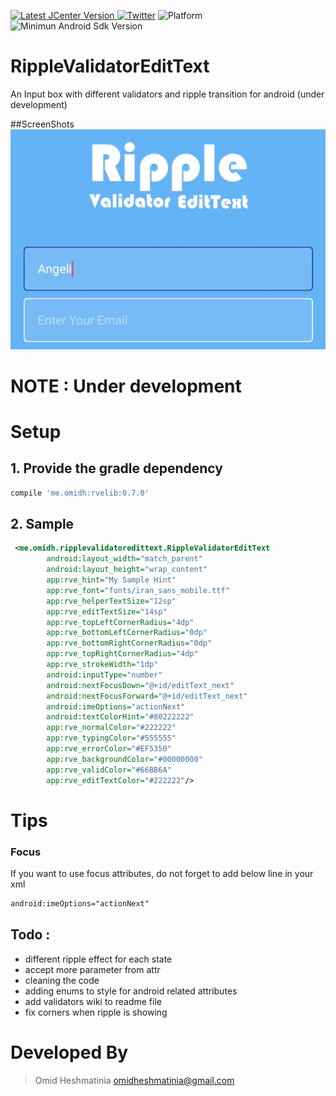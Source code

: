  [ ![Latest JCenter Version](https://api.bintray.com/packages/omidheshmatinia/maven/RippleValidatorEditText/images/download.svg) ](https://bintray.com/omidheshmatinia/maven/RippleValidatorEditText/_latestVersion)  [![Twitter](https://img.shields.io/badge/Twitter-@Smartiiiiz-blue.svg?style=flat)](http://twitter.com/Smartiiiiz)
![Platform](https://img.shields.io/badge/Platform-Android-green.svg) ![Minimun Android Sdk Version](https://img.shields.io/badge/min--sdk-11-yellowgreen.svg)
# RippleValidatorEditText
An Input box with different validators and ripple transition for android (under development)

##ScreenShots
<img src="/sample/sample1.gif"/>

# NOTE :  Under development

# Setup
## 1. Provide the gradle dependency
```gradle
compile 'me.omidh:rvelib:0.7.0'
```
## 2. Sample

```xml
 <me.omidh.ripplevalidatoredittext.RippleValidatorEditText
        android:layout_width="match_parent"
        android:layout_height="wrap_content"
        app:rve_hint="My Sample Hint"
        app:rve_font="fonts/iran_sans_mobile.ttf"
        app:rve_helperTextSize="12sp"
        app:rve_editTextSize="14sp"
        app:rve_topLeftCornerRadius="4dp"
        app:rve_bottomLeftCornerRadius="0dp"
        app:rve_bottomRightCornerRadius="0dp"
        app:rve_topRightCornerRadius="4dp"
        app:rve_strokeWidth="1dp"
        android:inputType="number"
        android:nextFocusDown="@+id/editText_next"
        android:nextFocusForward="@+id/editText_next"
        android:imeOptions="actionNext"
        android:textColorHint="#80222222"
        app:rve_normalColor="#222222"
        app:rve_typingColor="#555555"
        app:rve_errorColor="#EF5350"
        app:rve_backgroundColor="#00000000"
        app:rve_validColor="#66BB6A"
        app:rve_editTextColor="#222222"/>
```

# Tips

### Focus
If you want to use focus attributes, do not forget to add below line in your xml

```xml
android:imeOptions="actionNext"
```

## Todo :
 - different ripple effect for each state
 - accept more parameter from attr
 - cleaning the code
 - adding enums to style for android related attributes
 - add validators wiki to readme file
 - fix corners when ripple is showing

# Developed By

> Omid Heshmatinia
> omidheshmatinia@gmail.com
